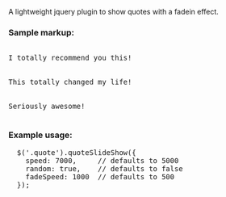 A lightweight jquery plugin to show quotes with a fadein effect.

### Sample markup:

<pre>
  <div class ="quote">I totally recommend you this!</div>
  <div class ="quote">This totally changed my life!</div>
  <div class ="quote">Seriously awesome!</div>
</pre>

### Example usage:

<pre>
  $('.quote').quoteSlideShow({
    speed: 7000,     // defaults to 5000
    random: true,    // defaults to false
    fadeSpeed: 1000  // defaults to 500
  });
<pre>